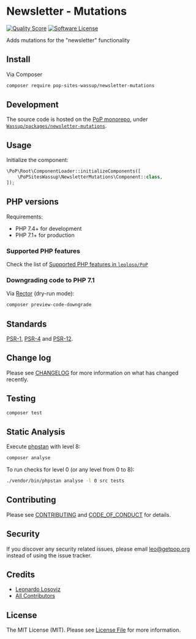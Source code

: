 # Newsletter - Mutations

<!-- [![Build Status][ico-travis]][link-travis] -->
[![Quality Score][ico-code-quality]][link-code-quality]
[![Software License][ico-license]](LICENSE.md)

<!--
[![Latest Version on Packagist][ico-version]][link-packagist]
[![Coverage Status][ico-scrutinizer]][link-scrutinizer]
[![Total Downloads][ico-downloads]][link-downloads]
-->

Adds mutations for the "newsletter" functionality

## Install

Via Composer

``` bash
composer require pop-sites-wassup/newsletter-mutations
```

## Development

The source code is hosted on the [PoP monorepo](https://github.com/leoloso/PoP), under [`Wassup/packages/newsletter-mutations`](https://github.com/leoloso/PoP/tree/master/layers/Wassup/packages/newsletter-mutations).

## Usage

Initialize the component:

``` php
\PoP\Root\ComponentLoader::initializeComponents([
    \PoPSitesWassup\NewsletterMutations\Component::class,
]);
```

## PHP versions

Requirements:

- PHP 7.4+ for development
- PHP 7.1+ for production

### Supported PHP features

Check the list of [Supported PHP features in `leoloso/PoP`](https://github.com/leoloso/PoP/#supported-php-features)

### Downgrading code to PHP 7.1

Via [Rector](https://github.com/rectorphp/rector) (dry-run mode):

```bash
composer preview-code-downgrade
```

## Standards

[PSR-1](https://www.php-fig.org/psr/psr-1), [PSR-4](https://www.php-fig.org/psr/psr-4) and [PSR-12](https://www.php-fig.org/psr/psr-12).

## Change log

Please see [CHANGELOG](CHANGELOG.md) for more information on what has changed recently.

## Testing

``` bash
composer test
```

## Static Analysis

Execute [phpstan](https://github.com/phpstan/phpstan) with level 8:

``` bash
composer analyse
```

To run checks for level 0 (or any level from 0 to 8):

``` bash
./vendor/bin/phpstan analyse -l 0 src tests
```

## Contributing

Please see [CONTRIBUTING](CONTRIBUTING.md) and [CODE_OF_CONDUCT](CODE_OF_CONDUCT.md) for details.

## Security

If you discover any security related issues, please email leo@getpop.org instead of using the issue tracker.

## Credits

- [Leonardo Losoviz][link-author]
- [All Contributors][link-contributors]

## License

The MIT License (MIT). Please see [License File](LICENSE.md) for more information.

[ico-version]: https://img.shields.io/packagist/v/pop-sites-wassup/newsletter-mutations.svg?style=flat-square
[ico-license]: https://img.shields.io/badge/license-MIT-brightgreen.svg?style=flat-square
[ico-travis]: https://img.shields.io/travis/pop-sites-wassup/newsletter-mutations/master.svg?style=flat-square
[ico-scrutinizer]: https://img.shields.io/scrutinizer/coverage/g/pop-sites-wassup/newsletter-mutations.svg?style=flat-square
[ico-code-quality]: https://img.shields.io/scrutinizer/g/pop-sites-wassup/newsletter-mutations.svg?style=flat-square
[ico-downloads]: https://img.shields.io/packagist/dt/pop-sites-wassup/newsletter-mutations.svg?style=flat-square

[link-packagist]: https://packagist.org/packages/pop-sites-wassup/newsletter-mutations
[link-travis]: https://travis-ci.org/pop-sites-wassup/newsletter-mutations
[link-scrutinizer]: https://scrutinizer-ci.com/g/pop-sites-wassup/newsletter-mutations/code-structure
[link-code-quality]: https://scrutinizer-ci.com/g/pop-sites-wassup/newsletter-mutations
[link-downloads]: https://packagist.org/packages/pop-sites-wassup/newsletter-mutations
[link-author]: https://github.com/leoloso
[link-contributors]: ../../../../../../contributors

